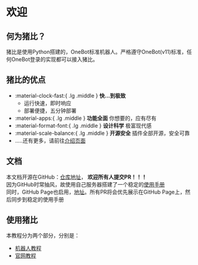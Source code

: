 # 欢迎

## 何为猪比？
猪比是使用Python搭建的，OneBot标准机器人。严格遵守OneBot(v11)标准，任何OneBot登录的实现都可以接入猪比。

## 猪比的优点
-   :material-clock-fast:{ .lg .middle } __快...到极致__
    -   运行快速，即时响应
    -   部署便捷，五分钟部署
-   :material-apps:{ .lg .middle } __功能全面__ 你想要的，应有尽有
-   :material-format-font:{ .lg .middle } __设计科学__ 极富现代感
-   :material-scale-balance:{ .lg .middle } __开源安全__ 插件全部开源，安全可靠
-   .....还有更多，请前往[介绍页面](https://qqbot.xzy.center)

## 文档
本文档开源在GitHub：[仓库地址](https://github.com/Gingmzmzx/PigBotFrameworkUserDocs)， **欢迎所有人提交PR！！！**  
因为GitHub时常抽风，故使用自己服务器搭建了一个稳定的[使用手册](https://userdocqb.xzy.center)  
同时，GitHub Page也启用，[地址](https://gingmzmzx.github.io/PigBotFrameworkUserDocs/)。所有PR将会优先展示在GitHub Page上，然后同步到稳定的使用手册

## 使用猪比
本教程分为两个部分，分别是：

* [机器人教程](bot)
* [官网教程](website)